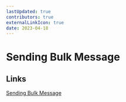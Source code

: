 ```yaml
---
lastUpdated: true
contributors: true
externalLinkIcon: true
date: 2023-04-18
---
```

# Sending Bulk Message

## Links

[Sending Bulk Message](https://www.loom.com/share/75a604b3d4364de9bbb5895062c688b7?sid=e078eabc-4cf4-4e51-9d7f-652e689796f9)


